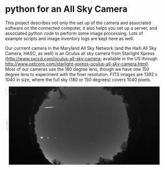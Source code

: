 
python for an All Sky Camera
============================

This project describes not only the set up of the camera and
associated software on the connected computer, it also helps you set
up a server, and associated python code to perform some image
processing. Lots of example scripts and image inventory logs are kept
here as well.

Our currrent camera in the Maryland All Sky Network (and
the Haiti All Sky Camera, HASC, as well) is an Oculus all sky camera from
Starlight Xpress
(http://www.sxccd.com/oculus-all-sky-camera; available in the US through http://www.optcorp.com/starlight-xpress-oculus-all-sky-camera.html). Most
of our cameras use the 180 degree lens, though we have one  150 degree lens to
experiment with the finer resolution. FITS images are
1392 x 1040 in size, where the full sky (180 or 150 degrees) covers
1040 pixels.

![Example allsky image](20151108_1323.png "fireball and moon and two planets, jupiter and venus")
